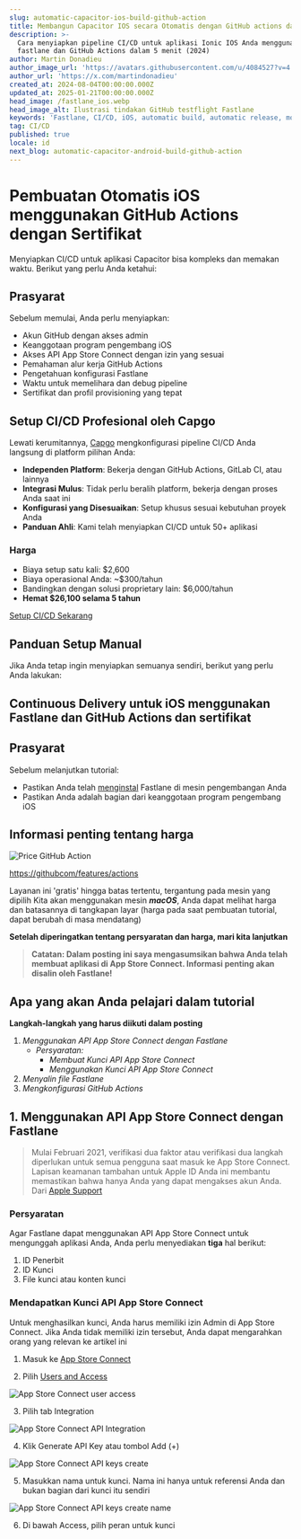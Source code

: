 ```yaml
---
slug: automatic-capacitor-ios-build-github-action
title: Membangun Capacitor IOS secara Otomatis dengan GitHub actions dan sertifikat
description: >-
  Cara menyiapkan pipeline CI/CD untuk aplikasi Ionic IOS Anda menggunakan
  fastlane dan GitHub Actions dalam 5 menit (2024)
author: Martin Donadieu
author_image_url: 'https://avatars.githubusercontent.com/u/4084527?v=4'
author_url: 'https://x.com/martindonadieu'
created_at: 2024-08-04T00:00:00.000Z
updated_at: 2025-01-21T00:00:00.000Z
head_image: /fastlane_ios.webp
head_image_alt: Ilustrasi tindakan GitHub testflight Fastlane
keywords: 'Fastlane, CI/CD, iOS, automatic build, automatic release, mobile app updates'
tag: CI/CD
published: true
locale: id
next_blog: automatic-capacitor-android-build-github-action
---
```


# Pembuatan Otomatis iOS menggunakan GitHub Actions dengan Sertifikat

Menyiapkan CI/CD untuk aplikasi Capacitor bisa kompleks dan memakan waktu. Berikut yang perlu Anda ketahui:

## Prasyarat

Sebelum memulai, Anda perlu menyiapkan:

- Akun GitHub dengan akses admin
- Keanggotaan program pengembang iOS 
- Akses API App Store Connect dengan izin yang sesuai
- Pemahaman alur kerja GitHub Actions
- Pengetahuan konfigurasi Fastlane
- Waktu untuk memelihara dan debug pipeline
- Sertifikat dan profil provisioning yang tepat

## Setup CI/CD Profesional oleh Capgo

Lewati kerumitannya, [Capgo](https://capgo.app/docs/getting-started/cicd-integration/) mengkonfigurasi pipeline CI/CD Anda langsung di platform pilihan Anda:

- **Independen Platform**: Bekerja dengan GitHub Actions, GitLab CI, atau lainnya
- **Integrasi Mulus**: Tidak perlu beralih platform, bekerja dengan proses Anda saat ini
- **Konfigurasi yang Disesuaikan**: Setup khusus sesuai kebutuhan proyek Anda
- **Panduan Ahli**: Kami telah menyiapkan CI/CD untuk 50+ aplikasi

### Harga
- Biaya setup satu kali: $2,600
- Biaya operasional Anda: ~$300/tahun
- Bandingkan dengan solusi proprietary lain: $6,000/tahun
- **Hemat $26,100 selama 5 tahun**

[Setup CI/CD Sekarang](https://calcom/martindonadieu/mobile-ci-cd-done-for-you/)

## Panduan Setup Manual

Jika Anda tetap ingin menyiapkan semuanya sendiri, berikut yang perlu Anda lakukan:

## Continuous Delivery untuk iOS menggunakan Fastlane dan GitHub Actions dan sertifikat

## Prasyarat

Sebelum melanjutkan tutorial:

- Pastikan Anda telah [menginstal](https://docsfastlanetools/) Fastlane di mesin pengembangan Anda
- Pastikan Anda adalah bagian dari keanggotaan program pengembang iOS

## Informasi penting tentang harga

![Price GitHub Action](/price_github_actions.webp)

[https://githubcom/features/actions](https://githubcom/features/actions/)

Layanan ini 'gratis' hingga batas tertentu, tergantung pada mesin yang dipilih
Kita akan menggunakan mesin **_macOS_**, Anda dapat melihat harga dan batasannya di tangkapan layar (harga pada saat pembuatan tutorial, dapat berubah di masa mendatang)

**Setelah diperingatkan tentang persyaratan dan harga, mari kita lanjutkan**

> **Catatan: Dalam posting ini saya mengasumsikan bahwa Anda telah membuat aplikasi di App Store Connect. Informasi penting akan disalin oleh Fastlane!**

## Apa yang akan Anda pelajari dalam tutorial

**Langkah-langkah yang harus diikuti dalam posting**

1. _Menggunakan API App Store Connect dengan Fastlane_
    - _Persyaratan:_
      - _Membuat Kunci API App Store Connect_
      - _Menggunakan Kunci API App Store Connect_
2. _Menyalin file Fastlane_
3. _Mengkonfigurasi GitHub Actions_

## 1. Menggunakan API App Store Connect dengan Fastlane

> Mulai Februari 2021, verifikasi dua faktor atau verifikasi dua langkah diperlukan untuk semua pengguna saat masuk ke App Store Connect. Lapisan keamanan tambahan untuk Apple ID Anda ini membantu memastikan bahwa hanya Anda yang dapat mengakses akun Anda.
> Dari [Apple Support](https://developerapplecom/support/authentication/)

### Persyaratan

Agar Fastlane dapat menggunakan API App Store Connect untuk mengunggah aplikasi Anda, Anda perlu menyediakan **tiga** hal berikut:

1. ID Penerbit
2. ID Kunci
3. File kunci atau konten kunci

### Mendapatkan Kunci API App Store Connect

Untuk menghasilkan kunci, Anda harus memiliki izin Admin di App Store Connect. Jika Anda tidak memiliki izin tersebut, Anda dapat mengarahkan orang yang relevan ke artikel ini

1. Masuk ke [App Store Connect](https://appstoreconnectapplecom/)

2. Pilih [Users and Access](https://appstoreconnectapplecom/access/users/)

![App Store Connect user access](/select_user_access.webp)

3. Pilih tab Integration

![App Store Connect API Integration](/user_access_keys.webp)

4. Klik Generate API Key atau tombol Add (+)

![App Store Connect API keys create](/user_access.webp)

5. Masukkan nama untuk kunci. Nama ini hanya untuk referensi Anda dan bukan bagian dari kunci itu sendiri

![App Store Connect API keys create name](/gen_key.webp)

6. Di bawah Access, pilih peran untuk kunci